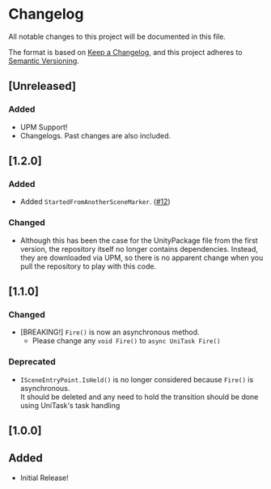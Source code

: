# Changelog

All notable changes to this project will be documented in this file.

The format is based on [Keep a Changelog](https://keepachangelog.com/en/1.0.0/),
and this project adheres to [Semantic Versioning](https://semver.org/spec/v2.0.0.html).

## [Unreleased]
### Added
* UPM Support!
* Changelogs. Past changes are also included.

## [1.2.0]
### Added

* Added `StartedFromAnotherSceneMarker`. ([#12](https://github.com/Clpsplug/UniSwitcher/pull/12))

### Changed

* Although this has been the case for the UnityPackage file from the first version, the repository itself no longer contains dependencies.
  Instead, they are downloaded via UPM, so there is no apparent change when you pull the repository to play with this code.

## [1.1.0]
### Changed
* [BREAKING!] `Fire()` is now an asynchronous method.
  * Please change any `void Fire()` to `async UniTask Fire()`

### Deprecated
* `ISceneEntryPoint.IsHeld()` is no longer considered because `Fire()` is asynchronous.  
  It should be deleted and any need to hold the transition should be done using UniTask's task handling

## [1.0.0]
## Added
* Initial Release!